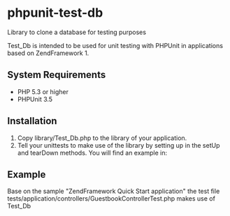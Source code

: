 phpunit-test-db
===============

Library to clone a database for testing purposes

Test\_Db is intended to be used for unit testing with PHPUnit in applications
based on ZendFramework 1.

System Requirements
-------------------
* PHP 5.3 or higher
* PHPUnit 3.5

Installation
------------

1. Copy library/Test\_Db.php to the library of your application.
2. Tell your unittests to make use of the library by setting up in the setUp and tearDown methods. You will find an example in: 

Example
-------

Base on the sample "ZendFramework Quick Start application" the test file
 tests/application/controllers/GuestbookControllerTest.php 
makes use of Test\_Db
